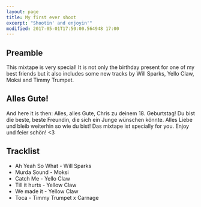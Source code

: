```yaml
---
layout: page
title: My first ever shoot
excerpt: "Shootin' and enjoyin'"
modified: 2017-05-01T17:50:00.564948 17:00
---
```


## Preamble
This mixtape is very special! It is not only the birthday present for one of my best friends but it also includes some new tracks by Will Sparks, Yello Claw, Moksi and Timmy Trumpet.

## Alles Gute!
And here it is then:
Alles, alles Gute, Chris zu deinem 18. Geburtstag! Du bist die beste, beste Freundin, die sich ein Junge wünschen könnte. Alles Liebe und bleib weiterhin so wie du bist! Das mixtape ist specially for you. Enjoy und feier schön! <3

## Tracklist

- Ah Yeah So What - Will Sparks
- Murda Sound - Moksi
- Catch Me - Yello Claw
- Till it hurts - Yellow Claw
- We made it - Yellow Claw
- Toca - Timmy Trumpet x Carnage
